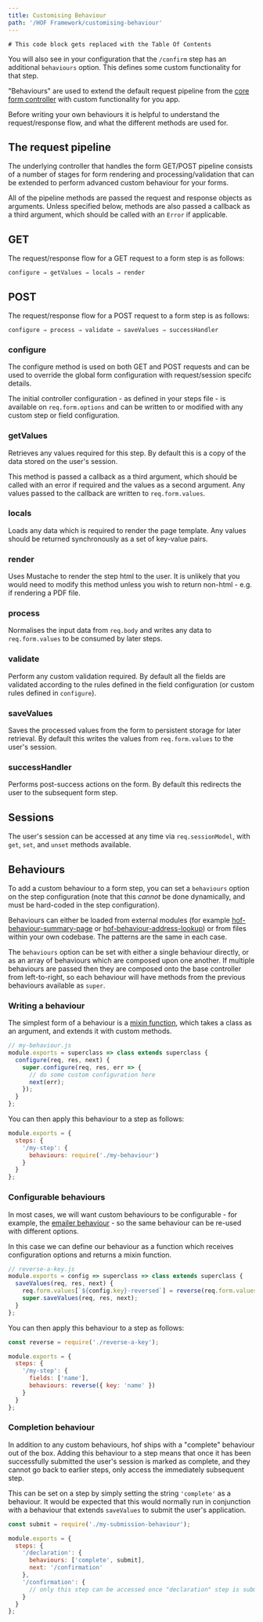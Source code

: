 ```yaml
---
title: Customising Behaviour
path: '/HOF Framework/customising-behaviour'
---
```

```toc
# This code block gets replaced with the Table Of Contents
```
You will also see in your configuration that the `/confirm` step has an additional `behaviours` option. This defines some custom functionality for that step.

"Behaviours" are used to extend the default request pipeline from the [core form controller](https://github.com/ukhomeofficeforms/hof-form-controller) with custom functionality for you app.

Before writing your own behaviours it is helpful to understand the request/response flow, and what the different methods are used for.

## The request pipeline

The underlying controller that handles the form GET/POST pipeline consists of a number of stages for form rendering and processing/validation that can be extended to perform advanced custom behaviour for your forms.

All of the pipeline methods are passed the request and response objects as arguments. Unless specified below, methods are also passed a callback as a third argument, which should be called with an `Error` if applicable.

## GET

The request/response flow for a GET request to a form step is as follows:

```
configure ⇒ getValues ⇒ locals ⇒ render
```

## POST

The request/response flow for a POST request to a form step is as follows:

```
configure ⇒ process ⇒ validate ⇒ saveValues ⇒ successHandler
```

### configure

The configure method is used on both GET and POST requests and can be used to override the global form configuration with request/session specifc details.

The initial controller configuration - as defined in your steps file - is available on `req.form.options` and can be written to or modified with any custom step or field configuration.

### getValues

Retrieves any values required for this step. By default this is a copy of the data stored on the user's session.

This method is passed a callback as a third argument, which should be called with an error if required and the values as a second argument. Any values passed to the callback are written to `req.form.values`.

### locals

Loads any data which is required to render the page template. Any values should be returned synchronously as a set of key-value pairs.

### render

Uses Mustache to render the step html to the user. It is unlikely that you would need to modify this method unless you wish to return non-html - e.g. if rendering a PDF file.

### process

Normalises the input data from `req.body` and writes any data to `req.form.values` to be consumed by later steps.

### validate

Perform any custom validation required. By default all the fields are validated according to the rules defined in the field configuration (or custom rules defined in `configure`).

### saveValues

Saves the processed values from the form to persistent storage for later retrieval. By default this writes the values from `req.form.values` to the user's session.

### successHandler

Performs post-success actions on the form. By default this redirects the user to the subsequent form step.

## Sessions

The user's session can be accessed at any time via `req.sessionModel`, with `get`, `set`, and `unset` methods available.

## Behaviours

To add a custom behaviour to a form step, you can set a `behaviours` option on the step configuration (note that this *cannot* be done dynamically, and must be hard-coded in the step configuration).

Behaviours can either be loaded from external modules (for example [hof-behaviour-summary-page](https://github.com/UKHomeOfficeForms/hof-behaviour-summary-page) or [hof-behaviour-address-lookup](https://github.com/UKHomeOfficeForms/hof-behaviour-address-lookup)) or from files within your own codebase. The patterns are the same in each case.

The `behaviours` option can be set with either a single behaviour directly, or as an array of behaviours which are composed upon one another. If multiple behaviours are passed then they are composed onto the base controller from left-to-right, so each behaviour will have methods from the previous behaviours available as `super`.

### Writing a behaviour

The simplest form of a behaviour is a [mixin function](https://www.npmjs.com/package/mixwith#define-a-mixin), which takes a class as an argument, and extends it with custom methods.

```js
// my-behaviour.js
module.exports = superclass => class extends superclass {
  configure(req, res, next) {
    super.configure(req, res, err => {
      // do some custom configuration here
      next(err);
    });
  }
};
```

You can then apply this behaviour to a step as follows:

```js
module.exports = {
  steps: {
    '/my-step': {
      behaviours: require('./my-behaviour')
    }
  }
};
```

### Configurable behaviours

In most cases, we will want custom behaviours to be configurable - for example, the [emailer behaviour](https://github.com/UKHomeOfficeForms/hof-behaviour-emailer) - so the same behaviour can be re-used with different options.

In this case we can define our behaviour as a function which receives configuration options and returns a mixin function.

```js
// reverse-a-key.js
module.exports = config => superclass => class extends superclass {
  saveValues(req, res, next) {
    req.form.values[`${config.key}-reversed`] = reverse(req.form.values[config.key]);
    super.saveValues(req, res, next);
  }
};
```

You can then apply this behaviour to a step as follows:

```js
const reverse = require('./reverse-a-key');

module.exports = {
  steps: {
    '/my-step': {
      fields: ['name'],
      behaviours: reverse({ key: 'name' })
    }
  }
};
```

### Completion behaviour

In addition to any custom behaviours, hof ships with a "complete" behaviour out of the box. Adding this behaviour to a step means that once it has been successfully submitted the user's session is marked as complete, and they cannot go back to earlier steps, only access the immediately subsequent step.

This can be set on a step by simply setting the string `'complete'` as a behaviour. It would be expected that this would normally run in conjunction with a behaviour that extends `saveValues` to submit the user's application.

```js
const submit = require('./my-submission-behaviour');

module.exports = {
  steps: {
    '/declaration': {
      behaviours: ['complete', submit],
      next: '/confirmation'
    },
    '/confirmation': {
      // only this step can be accessed once "declaration" step is submitted
    }
  }
};
```
